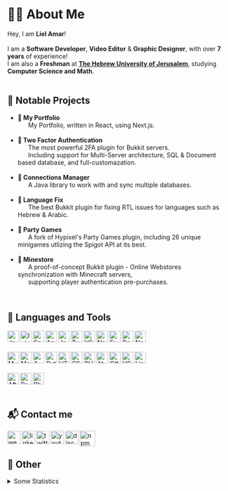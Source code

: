 <!-- # Hi, I am Liel Amar. -->
# 🧔🏻 About Me
Hey, I am <b>Liel Amar</b>!
<br>
<br>
I am a <b>Software Developer</b>, <b>Video Editor</b> & <b>Graphic Designer</b>, with over <b>7 years</b> of experience!
<br>
I am also a <b>Freshman</b> at <b>[The Hebrew University of Jerusalem](https://en.huji.ac.il/en)</b>, studying <b>Computer Science and Math</b>.
<br>
<br>

## 📝 Notable Projects
<ul>
  <li>
    <b>📄 My Portfolio</b>
    <br>&nbsp;&nbsp;&nbsp;&nbsp;&nbsp;&nbsp;My Portfolio, written in React, using Next.js.
  </li>
  <br>
  <li>
    <b>🔐 Two Factor Authentication</b>
    <br>&nbsp;&nbsp;&nbsp;&nbsp;&nbsp;&nbsp;The most powerful 2FA plugin for Bukkit servers.
    <br>&nbsp;&nbsp;&nbsp;&nbsp;&nbsp;&nbsp;Including support for Multi-Server architecture, SQL & Document based database, and full-customazation.
  </li>
  <br>
  <li>
    <b>🔌 Connections Manager</b>
    <br>&nbsp;&nbsp;&nbsp;&nbsp;&nbsp;&nbsp;A Java library to work with and sync multiple databases.
  </li>
  <br>
  <li>
    <b>📣 Language Fix</b>
    <br>&nbsp;&nbsp;&nbsp;&nbsp;&nbsp;&nbsp;The best Bukkit plugin for fixing RTL issues for languages such as Hebrew & Arabic.
  </li>
  <br>
  <li>
    <b>🎉 Party Games</b>
    <br>&nbsp;&nbsp;&nbsp;&nbsp;&nbsp;&nbsp;A fork of Hypixel's Party Games plugin, including 26 unique minigames utlizing the Spigot API at its best.
  </li>
  <br>
  <li>
    <b>🏬 Minestore</b>
    <br>&nbsp;&nbsp;&nbsp;&nbsp;&nbsp;&nbsp;A proof-of-concept Bukkit plugin - Online Webstores synchronization with Minecraft servers,
    <br>&nbsp;&nbsp;&nbsp;&nbsp;&nbsp;&nbsp;supporting player authentication pre-purchases.
  </li>
</ul>
<br>

## 🔨 Languages and Tools
<img align="left" alt="Java" width="26px" src="https://lielamar.com/svgs/java.svg" />
<img align="left" alt="IntelliJ" width="26px" src="https://lielamar.com/svgs/intellij.svg" />
<img align="left" alt="Spring" width="26px" src="https://lielamar.com/svgs/spring.svg" />
<img align="left" alt="Android" width="26px" src="https://lielamar.com/svgs/android.svg" />
<img align="left" alt="JavaScript" width="26px" src="https://lielamar.com/svgs/javascript.svg" />
<img align="left" alt="TypeScript" width="26px" src="https://lielamar.com/svgs/typescript.svg" />
<img align="left" alt="VSCode" width="26px" src="https://lielamar.com/svgs/vscode.svg" />
<img align="left" alt="NodeJS" width="26px" src="https://lielamar.com/svgs/nodejs.svg" />
<img align="left" alt="Express" width="26px" src="https://lielamar.com/svgs/express.svg" />
<img align="left" alt="React" width="26px" src="https://lielamar.com/svgs/react.svg" />
<img align="left" alt="NextJS" width="26px" src="https://lielamar.com/svgs/nextjs.svg" />

<br><br>

<img align="left" alt="MySQL" width="26px" src="https://lielamar.com/svgs/mysql.svg" />
<img align="left" alt="MongoDB" width="26px" src="https://lielamar.com/svgs/mongodb.svg" />
<img align="left" alt="AWS" width="26px" src="https://lielamar.com/svgs/aws.svg" />
<img align="left" alt="Python" width="26px" src="https://lielamar.com/svgs/python.svg" />
<img align="left" alt="HTML5" width="26px" src="https://lielamar.com/svgs/html5.svg" />
<img align="left" alt="CSS3" width="26px" src="https://lielamar.com/svgs/css3.svg" />
<img align="left" alt="PHP" width="26px" src="https://lielamar.com/svgs/php.svg" />
<img align="left" alt="Atom" width="26px" src="https://lielamar.com/svgs/atom.svg" />
<img align="left" alt="C#" width="26px" src="https://lielamar.com/svgs/csharp.svg" />
<img align="left" alt="VS" width="26px" src="https://lielamar.com/svgs/vs.svg" />
<img align="left" alt="Linux" width="26px" src="https://lielamar.com/svgs/linux.svg" />

<br><br>

<img align="left" alt="After Effects" width="26px" src="https://lielamar.com/svgs/aftereffects.svg" />
<img align="left" alt="Premiere Pro" width="26px" src="https://lielamar.com/svgs/premierepro.svg" />
<img align="left" alt="Photoshop" width="26px" src="https://lielamar.com/svgs/photoshop.svg" />

<br><br><br>


## 📬 Contact me


[<img align="left" alt="website"  width="30px" src="https://lielamar.com/svgs/website.svg" />][website]
[<img align="left" alt="linkedin" width="30px" src="https://lielamar.com/svgs/linkedin_colored.svg" />][linkedin]
[<img align="left" alt="twitter"  width="30px" src="https://lielamar.com/svgs/twitter_colored.svg" />][twitter]
[<img align="left" alt="youtube"  width="30px" src="https://lielamar.com/svgs/youtube_colored.svg" />][youtube]
[<img align="left" alt="discord"  width="30px" src="https://lielamar.com/svgs/discord.svg" />][discord]
[<img align="left" alt="npm"      width="35px" src="https://lielamar.com/svgs/npm_colored.svg" />][npm]

<br>
<br>


## 🌟 Other

<details>
  <summary>Some Statistics</summary>
  <img width="48%" alt="GitHub Stats" src="https://github-readme-stats.vercel.app/api?username=LielAmar&show_icons=true&hide_border=true"/>
  <img width="40%" alt="GitHub Language Stats" src="https://github-readme-stats.vercel.app/api/top-langs/?username=lielamar&layout=compact"/>
</details>


<!--  Links and stuff -->
[discord]: https://discord.gg/NzgBrqR
[website]: https://lielamar.com
[twitter]: https://twitter.com/IamLielAmar
[youtube]: https://www.youtube.com/channel/UCK9c8Rixqzy7LqG8eBDy9Fg
[spigot]: https://www.spigotmc.org/members/scorpyon.446937/
[linkedin]: https://www.linkedin.com/in/liel-amar-6069a41a5/
[npm]: https://www.npmjs.com/~lielamar
